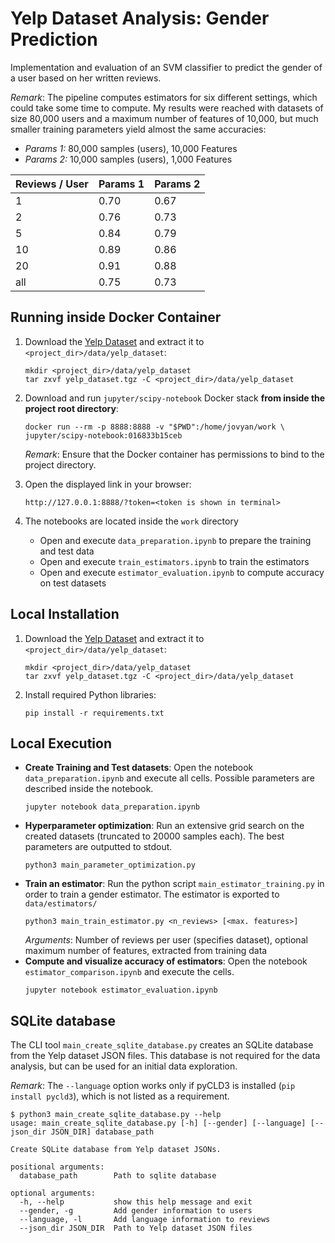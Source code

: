 # Yelp Dataset Analysis: Gender Prediction

Implementation and evaluation of an SVM classifier to predict the gender of a user based
on her written reviews.

*Remark*: The pipeline computes estimators for six different settings, which could take
some time to compute. My results were reached with datasets of size 80,000 users and a 
maximum number of features of 10,000, but much smaller training parameters yield
almost the same accuracies:

- *Params 1:* 80,000 samples (users), 10,000 Features
- *Params 2:* 10,000 samples (users), 1,000 Features

Reviews / User | Params 1 | Params 2
---------------|----------|---------
 1   | 0.70 | 0.67
 2   | 0.76 | 0.73
 5   | 0.84 | 0.79
 10  | 0.89 | 0.86
 20  | 0.91 | 0.88
 all | 0.75 | 0.73


## Running inside Docker Container
1. Download the [Yelp Dataset](https://www.yelp.com/dataset/download) and extract it to
   `<project_dir>/data/yelp_dataset`:
   ```
   mkdir <project_dir>/data/yelp_dataset
   tar zxvf yelp_dataset.tgz -C <project_dir>/data/yelp_dataset  
   ```

1. Download and run `jupyter/scipy-notebook` Docker stack **from inside the project 
   root directory**:
   ```
   docker run --rm -p 8888:8888 -v "$PWD":/home/jovyan/work \
   jupyter/scipy-notebook:016833b15ceb
   ```
   *Remark*: Ensure that the Docker container has permissions to bind to the project
   directory.

1. Open the displayed link in your browser:
   ```
   http://127.0.0.1:8888/?token=<token is shown in terminal>
   ```
   
 1. The notebooks are located inside the `work` directory
    - Open and execute `data_preparation.ipynb` to prepare the training and test data
    - Open and execute `train_estimators.ipynb` to train the estimators
    - Open and execute `estimator_evaluation.ipynb` to compute accuracy on test datasets

## Local Installation
1. Download the [Yelp Dataset](https://www.yelp.com/dataset/download) and extract it to
   `<project_dir>/data/yelp_dataset`:
   ```
   mkdir <project_dir>/data/yelp_dataset
   tar zxvf yelp_dataset.tgz -C <project_dir>/data/yelp_dataset  
   ```

1. Install required Python libraries:
   ```
   pip install -r requirements.txt
   ``` 

## Local Execution
- **Create Training and Test datasets**:
  Open the notebook `data_preparation.ipynb` and execute all cells. Possible parameters
  are described inside the notebook.
  ```
  jupyter notebook data_preparation.ipynb  
  ```
- **Hyperparameter optimization**: Run an extensive grid search on the created datasets 
  (truncated to 20000 samples each). The best parameters are outputted to stdout.
  ```
  python3 main_parameter_optimization.py
  ```
- **Train an estimator**: Run the python script `main_estimator_training.py` in order
  to train a gender estimator. The estimator is exported to `data/estimators/` 
  ```
  python3 main_train_estimator.py <n_reviews> [<max. features>]
  ```
  *Arguments*: Number of reviews per user (specifies dataset), optional maximum number 
  of features, extracted from training data
- **Compute and visualize accuracy of estimators**: Open the notebook 
  `estimator_comparison.ipynb` and execute the cells.
  ```
  jupyter notebook estimator_evaluation.ipynb  
  ```

## SQLite database
The CLI tool `main_create_sqlite_database.py` creates an SQLite database from the Yelp
dataset JSON files. This database is not required for the data analysis, but can be used
for an initial data exploration.

*Remark*: The `--language` option works only if pyCLD3 is installed
(`pip install pycld3`), which is not listed as a requirement.

```
$ python3 main_create_sqlite_database.py --help
usage: main_create_sqlite_database.py [-h] [--gender] [--language] [--json_dir JSON_DIR] database_path

Create SQLite database from Yelp dataset JSONs.

positional arguments:
  database_path        Path to sqlite database

optional arguments:
  -h, --help           show this help message and exit
  --gender, -g         Add gender information to users
  --language, -l       Add language information to reviews
  --json_dir JSON_DIR  Path to Yelp dataset JSON files
```
